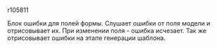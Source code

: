 r105811

Блок ошибки для полей формы.
Слушает ошибки от поля модели и отрисовывает их.
При изменении поля - ошибка исчезает.
Так же отрисовывает ошибки на этапе генерации шаблона.
